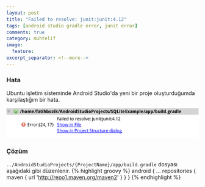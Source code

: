 ```yaml
---
layout: post
title: "Failed to resolve: junit:junit:4.12"
tags: [android studio gradle error, junit error]
comments: true
category: muhtelif
image:
  feature:
excerpt_separator: <!--more-->
---
```


### Hata
Ubuntu işletim sisteminde Android Studio'da yeni bir proje oluşturduğumda karşılaştığım bir hata.

<!--more-->

<img style="max-width: 100%;" src="/images/failed-to-resolve-junit/junit error.png" alt="Grandle junit hatası" height="auto">

### Çözüm
`../AndroidStudioProjects/{ProjectName}/app/build.gradle` dosyası aşağıdaki gibi düzenlenir.
{% highlight groovy %}
android {
    ...
    repositories {
        maven { url 'http://repo1.maven.org/maven2' }
    }
}
{% endhighlight %}

